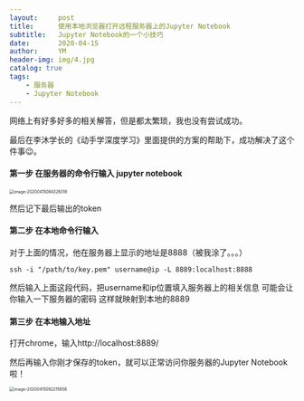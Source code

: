 ```yaml
---
layout:     post
title:      使用本地浏览器打开远程服务器上的Jupyter Notebook
subtitle:   Jupyter Notebook的一个小技巧
date:       2020-04-15
author:     YM
header-img: img/4.jpg
catalog: true
tags:
    - 服务器
	- Jupyter Notebook
---
```


网络上有好多好多的相关解答，但是都太繁琐，我也没有尝试成功。

最后在李沐学长的《动手学深度学习》里面提供的方案的帮助下，成功解决了这个件事😉。

#### 第一步 在服务器的命令行输入 jupyter notebook

<img src="https://testxiaoming.oss-cn-shanghai.aliyuncs.com/img/image-20200415084326316.png" alt="image-20200415084326316" style="zoom:50%;" />

然后记下最后输出的token

#### 第二步 在本地命令行输入

对于上面的情况，他在服务器上显示的地址是8888（被我涂了。。。）

```
ssh -i "/path/to/key.pem" username@ip -L 8889:localhost:8888
```

然后输入上面这段代码，把username和ip位置填入服务器上的相关信息
可能会让你输入一下服务器的密码
这样就映射到本地的8889

#### 第三步 在本地输入地址

打开chrome，输入http://localhost:8889/

然后再输入你刚才保存的token，就可以正常访问你服务器的Jupyter Notebook啦！

<img src="https://testxiaoming.oss-cn-shanghai.aliyuncs.com/img/image-20200415092215858.png" alt="image-20200415092215858" style="zoom:50%;" />
